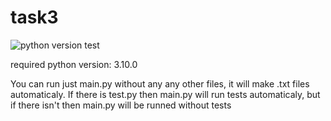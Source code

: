 # task3

![python version test](https://github.com/YuliaGURevichh/task3/actions/workflows/python_version_test.yml/badge.svg)

required python version: 3.10.0

You can run just main.py without any any other files, it will make .txt files automaticaly.
If there is test.py then main.py will run tests automaticaly, but if there isn't then main.py will be runned without tests
